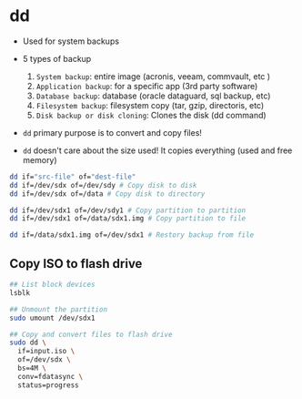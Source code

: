 # dd

- Used for system backups
- 5 types of backup

  1. `System backup`: entire image (acronis, veeam, commvault, etc )
  1. `Application backup`: for a specific app (3rd party software)
  1. `Database backup`: database (oracle dataguard, sql backup, etc)
  1. `Filesystem backup`: filesystem copy (tar, gzip, directoris, etc)
  1. `Disk backup or disk cloning`: Clones the disk (dd command)

- `dd` primary purpose is to convert and copy files!
- `dd` doesn't care about the size used! It copies everything (used and free memory)

```sh
dd if="src-file" of="dest-file"
dd if=/dev/sdx of=/dev/sdy # Copy disk to disk
dd if=/dev/sdx of=/data # Copy disk to directory

dd if=/dev/sdx1 of=/dev/sdy1 # Copy partition to partition
dd if=/dev/sdx1 of=/data/sdx1.img # Copy partition to file

dd if=/data/sdx1.img of=/dev/sdx1 # Restory backup from file
```

## Copy ISO to flash drive

```sh
## List block devices
lsblk

## Unmount the partition
sudo umount /dev/sdx1

## Copy and convert files to flash drive
sudo dd \
  if=input.iso \
  of=/dev/sdx \
  bs=4M \
  conv=fdatasync \
  status=progress
```

